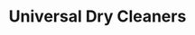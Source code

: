 ---
title: "Universal Dry Cleaners"
url: /london-borough-of-camden/universal-dry-cleaners/
shop: laundry
---